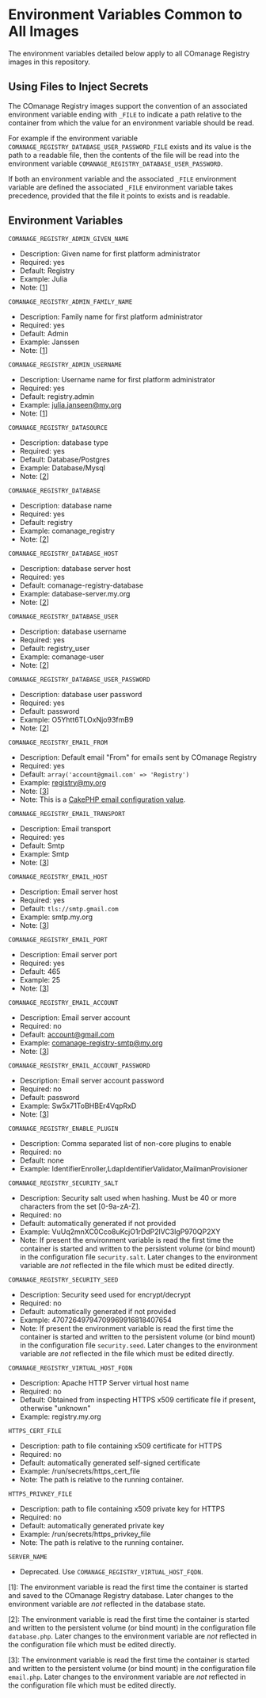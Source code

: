 <!--
COmanage Registry Docker documentation

Portions licensed to the University Corporation for Advanced Internet
Development, Inc. ("UCAID") under one or more contributor license agreements.
See the NOTICE file distributed with this work for additional information
regarding copyright ownership.

UCAID licenses this file to you under the Apache License, Version 2.0
(the "License"); you may not use this file except in compliance with the
License. You may obtain a copy of the License at:

http://www.apache.org/licenses/LICENSE-2.0

Unless required by applicable law or agreed to in writing, software
distributed under the License is distributed on an "AS IS" BASIS,
WITHOUT WARRANTIES OR CONDITIONS OF ANY KIND, either express or implied.
See the License for the specific language governing permissions and
limitations under the License.
-->

# Environment Variables Common to All Images

The environment variables detailed below apply to all COmanage
Registry images in this repository.

## Using Files to Inject Secrets

The COmanage Registry images support the convention of an associated
environment variable ending with ```_FILE``` to indicate a path
relative to the container from which the value for an environment
variable should be read.

For example if the environment variable ```COMANAGE_REGISTRY_DATABASE_USER_PASSWORD_FILE```
exists and its value is the path to a readable file, then the contents of the
file will be read into the environment variable ```COMANAGE_REGISTRY_DATABASE_USER_PASSWORD```.

If both an environment variable and the associated ```_FILE``` environment variable
are defined the associated ```_FILE``` environment variable takes precedence, 
provided that the file it points to exists and is readable.

## Environment Variables

```COMANAGE_REGISTRY_ADMIN_GIVEN_NAME```

* Description: Given name for first platform administrator
* Required: yes
* Default: Registry
* Example: Julia
* Note: \[[1](#note01)\]
 
```COMANAGE_REGISTRY_ADMIN_FAMILY_NAME```

* Description: Family name for first platform administrator
* Required: yes
* Default: Admin
* Example: Janssen
* Note: \[[1](#note01)\]

```COMANAGE_REGISTRY_ADMIN_USERNAME```

* Description: Username name for first platform administrator
* Required: yes
* Default: registry.admin
* Example: julia.janseen@my.org
* Note: \[[1](#note01)\]

```COMANAGE_REGISTRY_DATASOURCE```

* Description: database type
* Required: yes
* Default: Database/Postgres
* Example: Database/Mysql
* Note: \[[2](#note02)\]

```COMANAGE_REGISTRY_DATABASE```

* Description: database name
* Required: yes
* Default: registry
* Example: comanage_registry
* Note: \[[2](#note02)\]

```COMANAGE_REGISTRY_DATABASE_HOST```

* Description: database server host
* Required: yes
* Default: comanage-registry-database
* Example: database-server.my.org
* Note: \[[2](#note02)\]

```COMANAGE_REGISTRY_DATABASE_USER```

* Description: database username
* Required: yes
* Default: registry_user
* Example: comanage-user
* Note: \[[2](#note02)\]

```COMANAGE_REGISTRY_DATABASE_USER_PASSWORD```

* Description: database user password
* Required: yes
* Default: password
* Example: O5Yhtt6TLOxNjo93fmB9
* Note: \[[2](#note02)\]

```COMANAGE_REGISTRY_EMAIL_FROM```

* Description: Default email "From" for emails sent by COmanage Registry
* Required: yes
* Default: ```array('account@gmail.com' => 'Registry')```
* Example: registry@my.org
* Note: \[[3](#note03)\]
* Note: This is a [CakePHP email configuration value](https://book.cakephp.org/2.0/en/core-utility-libraries/email.html).

```COMANAGE_REGISTRY_EMAIL_TRANSPORT```

* Description: Email transport
* Required: yes
* Default: Smtp
* Example: Smtp
* Note: \[[3](#note03)\]

```COMANAGE_REGISTRY_EMAIL_HOST```

* Description: Email server host
* Required: yes
* Default: ```tls://smtp.gmail.com```
* Example: smtp.my.org
* Note: \[[3](#note03)\]

```COMANAGE_REGISTRY_EMAIL_PORT```

* Description: Email server port
* Required: yes
* Default: 465
* Example: 25
* Note: \[[3](#note03)\]

```COMANAGE_REGISTRY_EMAIL_ACCOUNT```

* Description: Email server account
* Required: no
* Default: account@gmail.com
* Example: comanage-registry-smtp@my.org
* Note: \[[3](#note03)\]

```COMANAGE_REGISTRY_EMAIL_ACCOUNT_PASSWORD```

* Description: Email server account password
* Required: no
* Default: password
* Example: Sw5x71ToBHBEr4VqpRxD
* Note: \[[3](#note03)\]

```COMANAGE_REGISTRY_ENABLE_PLUGIN```

* Description: Comma separated list of non-core plugins to enable
* Required: no
* Default: none
* Example: IdentifierEnroller,LdapIdentifierValidator,MailmanProvisioner


```COMANAGE_REGISTRY_SECURITY_SALT```

* Description: Security salt used when hashing. Must be 40 or more characters from the set [0-9a-zA-Z].
* Required: no
* Default: automatically generated if not provided
* Example: VuUq2mnXC0Cco8uKcjO1rDdP2lVC3lgP970QP2XY
* Note: If present the environment variable is read the first time the container is
started and written to the persistent volume (or bind mount) in the 
configuration file ```security.salt```. Later changes to the environment
variable are *not* reflected in the file which must be
edited directly.

```COMANAGE_REGISTRY_SECURITY_SEED```

* Description: Security seed used for encrypt/decrypt
* Required: no
* Default: automatically generated if not provided
* Example: 47072649794709969916818407654
* Note: If present the environment variable is read the first time the container is
started and written to the persistent volume (or bind mount) in the 
configuration file ```security.seed```. Later changes to the environment
variable are *not* reflected in the file which must be
edited directly.

```COMANAGE_REGISTRY_VIRTUAL_HOST_FQDN```

* Description: Apache HTTP Server virtual host name
* Required: no
* Default: Obtained from inspecting HTTPS x509 certificate file if present, otherwise "unknown"
* Example: registry.my.org

```HTTPS_CERT_FILE```

* Description: path to file containing x509 certificate for HTTPS
* Required: no
* Default: automatically generated self-signed certificate
* Example: /run/secrets/https_cert_file
* Note: The path is relative to the running container.

```HTTPS_PRIVKEY_FILE```

* Description: path to file containing x509 private key for HTTPS
* Required: no
* Default: automatically generated private key
* Example: /run/secrets/https_privkey_file
* Note: The path is relative to the running container.


```SERVER_NAME```

* Deprecated. Use ```COMANAGE_REGISTRY_VIRTUAL_HOST_FQDN```.

\[<a name="note01">1</a>\]: The environment variable is read the first time the container is
started and saved to the COmanage Registry database.  Later changes to the environment
variable are *not* reflected in the database state.

\[<a name="note02">2</a>\]: The environment variable is read the first time the container is
started and written to the persistent volume (or bind mount) in the 
configuration file ```database.php```. Later changes to the environment
variable are *not* reflected in the configuration file which must be
edited directly.

\[<a name="note03">3</a>\]: The environment variable is read the first time the container is
started and written to the persistent volume (or bind mount) in the 
configuration file ```email.php```. Later changes to the environment
variable are *not* reflected in the configuration file which must be
edited directly.

